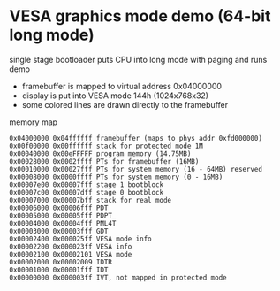 # VESA graphics mode demo (64-bit long mode)
single stage bootloader puts CPU into long mode with paging and runs demo
- framebuffer is mapped to virtual address 0x04000000
- display is put into VESA mode 144h (1024x768x32)
- some colored lines are drawn directly to the framebuffer

memory map

    0x04000000 0x04ffffff framebuffer (maps to phys addr 0xfd000000)
    0x00f00000 0x00ffffff stack for protected mode 1M
    0x00040000 0x00eFFFFF program memory (14.75MB)
    0x00028000 0x0002ffff PTs for framebuffer (16MB)
    0x00010000 0x00027fff PTs for system memory (16 - 64MB) reserved
    0x00008000 0x0000ffff PTs for system memory (0 - 16MB)
    0x00007e00 0x00007fff stage 1 bootblock
    0x00007c00 0x00007dff stage 0 bootblock
    0x00007000 0x00007bff stack for real mode
    0x00006000 0x00006fff PDT
    0x00005000 0x00005fff PDPT
    0x00004000 0x00004fff PML4T
    0x00003000 0x00003fff GDT
    0x00002400 0x000025ff VESA mode info
    0x00002200 0x000023ff VESA info
    0x00002100 0x00002101 VESA mode
    0x00002000 0x00002009 IDTR
    0x00001000 0x00001fff IDT
    0x00000000 0x000003ff IVT, not mapped in protected mode
